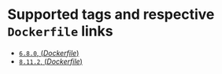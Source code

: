 # Supported tags and respective `Dockerfile` links

- [`6.8.0`, (*Dockerfile*)](https://github.com/outstand/docker-node-base/blob/master/6.8/Dockerfile)
- [`8.11.2`, (*Dockerfile*)](https://github.com/outstand/docker-node-base/blob/master/8.11/Dockerfile)
